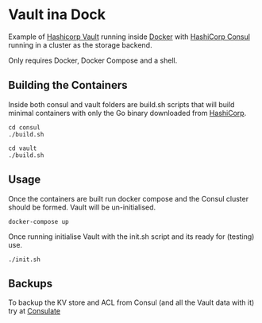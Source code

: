 Vault ina Dock
==============

Example of [Hashicorp Vault](https://www.vaultproject.io/) running inside [Docker](https://www.docker.com/) with [HashiCorp Consul](https://www.consul.io/) running in a cluster as the storage backend.

Only requires Docker, Docker Compose and a shell.

Building the Containers
-----------------------

Inside both consul and vault folders are build.sh scripts that will build minimal containers with only the Go binary
downloaded from [HashiCorp](https://www.hashicorp.com/).

    cd consul
    ./build.sh
    
    cd vault
    ./build.sh

Usage
-----

Once the containers are built run docker compose and the Consul cluster should be formed. Vault will be un-initialised. 

    docker-compose up

Once running initialise Vault with the init.sh script and its ready for (testing) use.

    ./init.sh

Backups
-------

To backup the KV store and ACL from Consul (and all the Vault data with it) try at [Consulate](https://github.com/gmr/consulate)
